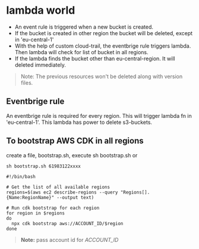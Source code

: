 # lambda world

- An event rule is triggered when a new bucket is created.
- If the bucket is created in other region the bucket will be deleted, except in 'eu-central-1'
- With the help of custom cloud-trail, the eventbrige rule triggers lambda. Then lambda will check for list of bucket in all regions.
- If the lambda finds the bucket other than eu-central-region. It will deleted immediately.

> Note: The previous resources won't be deleted along with version files.

## Eventbrige rule

An eventbrige rule is required for every region. This will trigger lambda fn in 'eu-central-1'. This lambda has power to delete s3-buckets.

## To bootstrap AWS CDK in all regions

create a file, bootstrap.sh, execute sh bootstrap.sh
or
```
sh bootstrap.sh 61983122xxxx
```
```
#!/bin/bash

# Get the list of all available regions
regions=$(aws ec2 describe-regions --query "Regions[].{Name:RegionName}" --output text)

# Run cdk bootstrap for each region
for region in $regions
do
  npx cdk bootstrap aws://ACCOUNT_ID/$region
done
```

> **Note:** pass account id for *ACCOUNT_ID*

